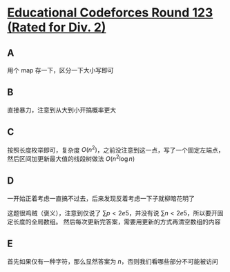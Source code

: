 # [Educational Codeforces Round 123 (Rated for Div. 2)](https://codeforces.com/contest/1644)

## A

用个 map 存一下，区分一下大小写即可

## B

直接暴力，注意到从大到小开搞概率更大

## C

按照长度枚举即可，复杂度 $O(n^2)$，之前没注意到这一点，写了一个固定左端点，然后区间加更新最大值的线段树做法 $O(n^2 \log n)$


## D

一开始正着考虑一直搞不过去，后来发现反着考虑一下子就柳暗花明了

这题很鸡贼（褒义），注意到仅说了 $\sum p < 2e5$，并没有说 $\sum n < 2e5$，所以要开固定长度的全局数组。
然后每次更新完答案，需要用更新的方式再清空数组的内容

## E

首先如果仅有一种字符，那么显然答案为 $n$，否则我们看哪些部分不可能被访问